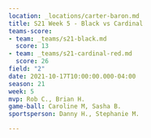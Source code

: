 ```yaml
---
location: _locations/carter-baron.md
title: S21 Week 5 - Black vs Cardinal
teams-score:
- team: _teams/s21-black.md
  score: 13
- team: _teams/s21-cardinal-red.md
  score: 26
field: "2"
date: 2021-10-17T10:00:00.000-04:00
season: 21
week: 5
mvp: Rob C., Brian H.
game-ball: Caroline M, Sasha B.
sportsperson: Danny H., Stephanie M.

---
```

